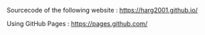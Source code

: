 Sourcecode of the following website : https://harg2001.github.io/

Using GitHub Pages : https://pages.github.com/
